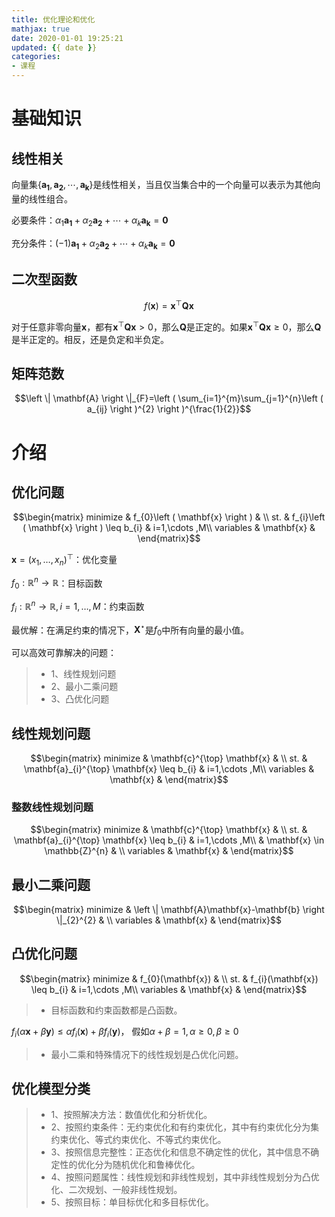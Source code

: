 ```yaml
---
title: 优化理论和优化
mathjax: true
date: 2020-01-01 19:25:21
updated: {{ date }}
categories: 
- 课程
---
```


# 基础知识

## 线性相关

向量集$\left \{ \mathbf{a_{1}},\mathbf{a_{2}},\cdots ,\mathbf{a_{k}} \right \}$是线性相关，当且仅当集合中的一个向量可以表示为其他向量的线性组合。

必要条件：$\alpha_{1}\mathbf{a_{1}}+\alpha_{2}\mathbf{a_{2}}+\cdots +\alpha_{k}\mathbf{a_{k}}=\mathbf{0}$

充分条件：$\left ( -1 \right )\mathbf{a_{1}}+\alpha_{2}\mathbf{a_{2}}+\cdots +\alpha_{k}\mathbf{a_{k}}=\mathbf{0}$

## 二次型函数

$$f\left ( \mathbf{x} \right )=\mathbf{x}^{\top}\mathbf{Q}\mathbf{x}$$

对于任意非零向量$\mathbf{x}$，都有$\mathbf{x}^{\top}\mathbf{Q}\mathbf{x} > 0$，那么$\mathbf{Q}$是正定的。如果$\mathbf{x}^{\top}\mathbf{Q}\mathbf{x} \geq 0$，那么$\mathbf{Q}$是半正定的。相反，还是负定和半负定。

## 矩阵范数

$$\left \| \mathbf{A} \right \|_{F}=\left ( \sum_{i=1}^{m}\sum_{j=1}^{n}\left ( a_{ij} \right )^{2} \right )^{\frac{1}{2}}$$

# 介绍

## 优化问题

$$\begin{matrix}
    minimize & f_{0}\left ( \mathbf{x} \right ) & \\ 
    st. & f_{i}\left ( \mathbf{x} \right ) \leq b_{i} & i=1,\cdots ,M\\ 
    variables & \mathbf{x} & 
\end{matrix}$$

$\mathbf{x}=\left(x_{1}, \dots, x_{n}\right)^{\top}$：优化变量

$f_{0}: \mathbb{R}^{n} \rightarrow \mathbb{R}$：目标函数

$f_{i}: \mathbb{R}^{n} \rightarrow \mathbb{R}, i=1, \ldots, M$：约束函数

最优解：在满足约束的情况下，$\mathbf{X}^{\star}$是$f_{0}$中所有向量的最小值。

可以高效可靠解决的问题：

>* 1、线性规划问题
>* 2、最小二乘问题
>* 3、凸优化问题

## 线性规划问题

$$\begin{matrix}
    minimize & \mathbf{c}^{\top} \mathbf{x} & \\ 
    st. & \mathbf{a}_{i}^{\top} \mathbf{x} \leq b_{i} & i=1,\cdots ,M\\ 
    variables & \mathbf{x} & 
\end{matrix}$$

### 整数线性规划问题

$$\begin{matrix}
    minimize & \mathbf{c}^{\top} \mathbf{x} & \\ 
    st. & \mathbf{a}_{i}^{\top} \mathbf{x} \leq b_{i} & i=1,\cdots ,M\\ 
    & \mathbf{x} \in \mathbb{Z}^{n} & \\ 
    variables & \mathbf{x} & 
\end{matrix}$$

## 最小二乘问题

$$\begin{matrix}
    minimize & \left \| \mathbf{A}\mathbf{x}-\mathbf{b} \right \|_{2}^{2} & \\ 
    variables & \mathbf{x} & 
\end{matrix}$$

## 凸优化问题

$$\begin{matrix}
    minimize & f_{0}(\mathbf{x}) & \\ 
    st. & f_{i}(\mathbf{x}) \leq b_{i} & i=1,\cdots ,M\\ 
    variables & \mathbf{x} & 
\end{matrix}$$

>* 目标函数和约束函数都是凸函数。

$f_{i}(\alpha \mathbf{x}+\beta \mathbf{y}) \leq \alpha f_{i}(\mathbf{x})+\beta f_{i}(\mathbf{y})$， 假如$\alpha+\beta=1, \alpha \geq 0, \beta \geq 0$

>* 最小二乘和特殊情况下的线性规划是凸优化问题。

## 优化模型分类

>* 1、按照解决方法：数值优化和分析优化。
>* 2、按照约束条件：无约束优化和有约束优化，其中有约束优化分为集约束优化、等式约束优化、不等式约束优化。
>* 3、按照信息完整性：正态优化和信息不确定性的优化，其中信息不确定性的优化分为随机优化和鲁棒优化。
>* 4、按照问题属性：线性规划和非线性规划，其中非线性规划分为凸优化、二次规划、一般非线性规划。
>* 5、按照目标：单目标优化和多目标优化。

